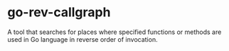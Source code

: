 # go-rev-callgraph
A tool that searches for places where specified functions or methods are used in Go language in reverse order of invocation.
